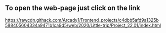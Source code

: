 ## To open the web-page just click on the link
https://rawcdn.githack.com/Arcady1/Frontend_projects/c4dbb5afd9a1325b588405604334a9471b1ca9d5/web/2020/Little-trip/Project_22.01/index.html
